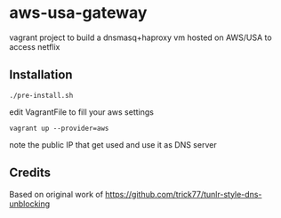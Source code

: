 aws-usa-gateway
===============

vagrant project to build a dnsmasq+haproxy vm hosted on AWS/USA to access netflix

Installation
------------


```
./pre-install.sh
```


edit VagrantFile to fill your aws settings


```
vagrant up --provider=aws
```

note the public IP that get used and use it as DNS server

Credits
-------

Based on original work of https://github.com/trick77/tunlr-style-dns-unblocking
